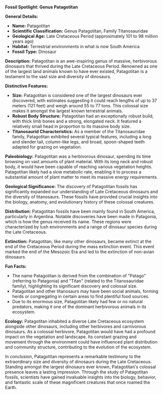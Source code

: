 **Fossil Spotlight: Genus Patagotitan**

**General Details:**
- **Name:** Patagotitan
- **Scientific Classification:** Genus Patagotitan, Family Titanosauridae
- **Geological Age:** Late Cretaceous Period (approximately 101 to 98 million years ago)
- **Habitat:** Terrestrial environments in what is now South America
- **Fossil Type:** Dinosaur

**Description:**
Patagotitan is an awe-inspiring genus of massive, herbivorous dinosaurs that thrived during the Late Cretaceous Period. Renowned as one of the largest land animals known to have ever existed, Patagotitan is a testament to the vast size and diversity of dinosaurs.

**Distinctive Features:**
- **Size:** Patagotitan is considered one of the largest dinosaurs ever discovered, with estimates suggesting it could reach lengths of up to 37 meters (121 feet) and weigh around 55 to 77 tons. This colossal size makes it amongst the largest known terrestrial animals.
- **Robust Body Structure:** Patagotitan had an exceptionally robust build, with thick limb bones and a strong, elongated neck. It featured a relatively small head in proportion to its massive body size.
- **Titanosaurid Characteristics:** As a member of the Titanosauridae family, Patagotitan exhibited several typical features, including a long and slender tail, column-like legs, and broad, spoon-shaped teeth adapted for grazing on vegetation.

**Paleobiology:**
Patagotitan was a herbivorous dinosaur, spending its time browsing on vast amounts of plant material. With its long neck and robust body, it would have been capable of reaching various vegetation heights. Patagotitan likely had a slow metabolic rate, enabling it to process a substantial amount of plant matter to meet its massive energy requirements.

**Geological Significance:**
The discovery of Patagotitan fossils has significantly expanded our understanding of Late Cretaceous dinosaurs and the diversity of titanosaurs. These fossils have provided crucial insights into the biology, anatomy, and evolutionary history of these colossal creatures.

**Distribution:**
Patagotitan fossils have been mainly found in South America, particularly in Argentina. Notable discoveries have been made in Patagonia, which is how the genus received its name. These regions were characterized by lush environments and a range of dinosaur species during the Late Cretaceous.

**Extinction:**
Patagotitan, like many other dinosaurs, became extinct at the end of the Cretaceous Period during the mass extinction event. This event marked the end of the Mesozoic Era and led to the extinction of non-avian dinosaurs.

**Fun Facts:**
- The name Patagotitan is derived from the combination of "Patago" (referring to Patagonia) and "Titan" (related to the Titanosauridae family), highlighting its significant discovery and colossal size.
- Patagotitan and other titanosaurs may have been social animals, forming herds or congregating in certain areas to find plentiful food sources.
- Due to its enormous size, Patagotitan likely had few or no natural predators, making it one of the dominant herbivorous animals in its ecosystem.

**Ecology:**
Patagotitan inhabited a diverse Late Cretaceous ecosystem alongside other dinosaurs, including other herbivores and carnivorous dinosaurs. As a colossal herbivore, Patagotitan would have had a profound impact on the vegetation and landscape. Its constant grazing and movement through the environment could have influenced plant distribution and community structure, contributing to the evolution of the ecosystem.

In conclusion, Patagotitan represents a remarkable testimony to the extraordinary size and diversity of dinosaurs during the Late Cretaceous. Standing amongst the largest dinosaurs ever known, Patagotitan's colossal presence leaves a lasting impression. Through the study of Patagotitan fossils, scientists have gained invaluable insights into the biology, behavior, and fantastic scale of these magnificent creatures that once roamed the Earth.